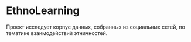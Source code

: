 # EthnoLearning
Проект исследует корпус данных, собранных из социальных сетей, по тематике взаимодействий этничностей. 
